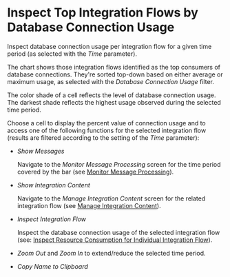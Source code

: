 <!-- loio79c5a056b0a44a6a87d9e17a2c50c8c1 -->

# Inspect Top Integration Flows by Database Connection Usage

Inspect database connection usage per integration flow for a given time period \(as selected with the *Time* parameter\).

The chart shows those integration flows identified as the top consumers of database connections. They're sorted top-down based on either average or maximum usage, as selected with the *Database Connection Usage* filter.

The color shade of a cell reflects the level of database connection usage. The darkest shade reflects the highest usage observed during the selected time period.

Choose a cell to display the percent value of connection usage and to access one of the following functions for the selected integration flow \(results are filtered according to the setting of the *Time* parameter\):

-   *Show Messages*

    Navigate to the *Monitor Message Processing* screen for the time period covered by the bar \(see [Monitor Message Processing](monitor-message-processing-314df3f.md)\).

-   *Show Integration Content*

    Navigate to the *Manage Integration Content* screen for the related integration flow \(see [Manage Integration Content](manage-integration-content-09a7223.md)\).

-   *Inspect Integration Flow*

    Inspect the database connection usage of the selected integration flow \(see: [Inspect Resource Consumption for Individual Integration Flow](inspect-resource-consumption-for-individual-integration-flow-3380bd6.md)\).

-   *Zoom Out* and *Zoom In* to extend/reduce the selected time period.

-   *Copy Name to Clipboard*


